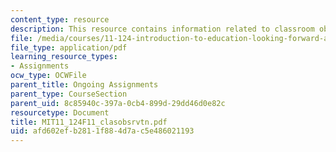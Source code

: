 ```yaml
---
content_type: resource
description: This resource contains information related to classroom observations.
file: /media/courses/11-124-introduction-to-education-looking-forward-and-looking-back-on-education-fall-2011/afd602efb2811f884d7ac5e486021193_MIT11_124F11_clasobsrvtn.pdf
file_type: application/pdf
learning_resource_types:
- Assignments
ocw_type: OCWFile
parent_title: Ongoing Assignments
parent_type: CourseSection
parent_uid: 8c85940c-397a-0cb4-899d-29dd46d0e82c
resourcetype: Document
title: MIT11_124F11_clasobsrvtn.pdf
uid: afd602ef-b281-1f88-4d7a-c5e486021193
---
```

